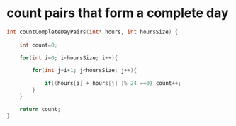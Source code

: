 # count pairs that form a complete day
```c
int countCompleteDayPairs(int* hours, int hoursSize) {
    
    int count=0;

    for(int i=0; i<hoursSize; i++){

        for(int j=i+1; j<hoursSize; j++){

            if((hours[i] + hours[j] )% 24 ==0) count++;
        }
    }

    return count;
}
```
